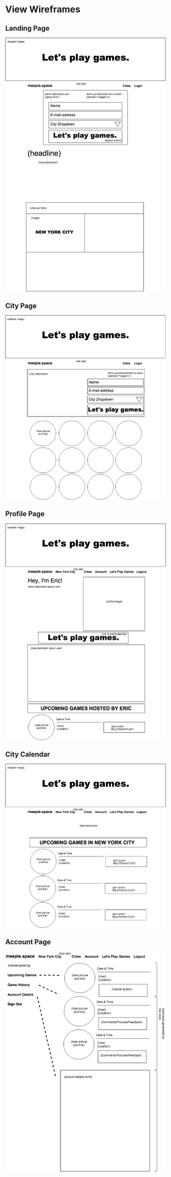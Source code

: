 # View Wireframes

## Landing Page
![landing-page]

## City Page
![city-page]

## Profile Page
![profile-page]

## City Calendar
![city-calendar]

## Account Page
![account-page]

[landing-page]: ./wireframes/frontpage.png
[city-page]: ./wireframes/citypage.png
[profile-page]: ./wireframes/profilepage.png
[city-calendar]: ./wireframes/citycalendar.png
[account-page]: ./wireframes/accountpage.png